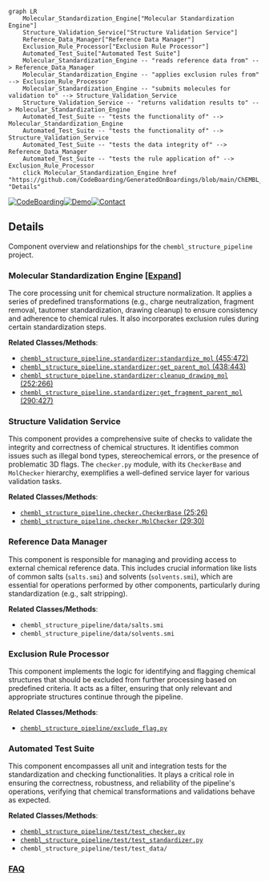```mermaid
graph LR
    Molecular_Standardization_Engine["Molecular Standardization Engine"]
    Structure_Validation_Service["Structure Validation Service"]
    Reference_Data_Manager["Reference Data Manager"]
    Exclusion_Rule_Processor["Exclusion Rule Processor"]
    Automated_Test_Suite["Automated Test Suite"]
    Molecular_Standardization_Engine -- "reads reference data from" --> Reference_Data_Manager
    Molecular_Standardization_Engine -- "applies exclusion rules from" --> Exclusion_Rule_Processor
    Molecular_Standardization_Engine -- "submits molecules for validation to" --> Structure_Validation_Service
    Structure_Validation_Service -- "returns validation results to" --> Molecular_Standardization_Engine
    Automated_Test_Suite -- "tests the functionality of" --> Molecular_Standardization_Engine
    Automated_Test_Suite -- "tests the functionality of" --> Structure_Validation_Service
    Automated_Test_Suite -- "tests the data integrity of" --> Reference_Data_Manager
    Automated_Test_Suite -- "tests the rule application of" --> Exclusion_Rule_Processor
    click Molecular_Standardization_Engine href "https://github.com/CodeBoarding/GeneratedOnBoardings/blob/main/ChEMBL_Structure_Pipeline/Molecular_Standardization_Engine.md" "Details"
```

[![CodeBoarding](https://img.shields.io/badge/Generated%20by-CodeBoarding-9cf?style=flat-square)](https://github.com/CodeBoarding/CodeBoarding)[![Demo](https://img.shields.io/badge/Try%20our-Demo-blue?style=flat-square)](https://www.codeboarding.org/demo)[![Contact](https://img.shields.io/badge/Contact%20us%20-%20contact@codeboarding.org-lightgrey?style=flat-square)](mailto:contact@codeboarding.org)

## Details

Component overview and relationships for the `chembl_structure_pipeline` project.

### Molecular Standardization Engine [[Expand]](./Molecular_Standardization_Engine.md)
The core processing unit for chemical structure normalization. It applies a series of predefined transformations (e.g., charge neutralization, fragment removal, tautomer standardization, drawing cleanup) to ensure consistency and adherence to chemical rules. It also incorporates exclusion rules during certain standardization steps.


**Related Classes/Methods**:

- <a href="https://github.com/chembl/ChEMBL_Structure_Pipeline/blob/master/chembl_structure_pipeline/standardizer.py#L455-L472" target="_blank" rel="noopener noreferrer">`chembl_structure_pipeline.standardizer:standardize_mol` (455:472)</a>
- <a href="https://github.com/chembl/ChEMBL_Structure_Pipeline/blob/master/chembl_structure_pipeline/standardizer.py#L438-L443" target="_blank" rel="noopener noreferrer">`chembl_structure_pipeline.standardizer:get_parent_mol` (438:443)</a>
- <a href="https://github.com/chembl/ChEMBL_Structure_Pipeline/blob/master/chembl_structure_pipeline/standardizer.py#L252-L266" target="_blank" rel="noopener noreferrer">`chembl_structure_pipeline.standardizer:cleanup_drawing_mol` (252:266)</a>
- <a href="https://github.com/chembl/ChEMBL_Structure_Pipeline/blob/master/chembl_structure_pipeline/standardizer.py#L290-L427" target="_blank" rel="noopener noreferrer">`chembl_structure_pipeline.standardizer:get_fragment_parent_mol` (290:427)</a>


### Structure Validation Service
This component provides a comprehensive suite of checks to validate the integrity and correctness of chemical structures. It identifies common issues such as illegal bond types, stereochemical errors, or the presence of problematic 3D flags. The `checker.py` module, with its `CheckerBase` and `MolChecker` hierarchy, exemplifies a well-defined service layer for various validation tasks.


**Related Classes/Methods**:

- <a href="https://github.com/chembl/ChEMBL_Structure_Pipeline/blob/master/chembl_structure_pipeline/checker.py#L25-L26" target="_blank" rel="noopener noreferrer">`chembl_structure_pipeline.checker.CheckerBase` (25:26)</a>
- <a href="https://github.com/chembl/ChEMBL_Structure_Pipeline/blob/master/chembl_structure_pipeline/checker.py#L29-L30" target="_blank" rel="noopener noreferrer">`chembl_structure_pipeline.checker.MolChecker` (29:30)</a>


### Reference Data Manager
This component is responsible for managing and providing access to external chemical reference data. This includes crucial information like lists of common salts (`salts.smi`) and solvents (`solvents.smi`), which are essential for operations performed by other components, particularly during standardization (e.g., salt stripping).


**Related Classes/Methods**:

- `chembl_structure_pipeline/data/salts.smi`
- `chembl_structure_pipeline/data/solvents.smi`


### Exclusion Rule Processor
This component implements the logic for identifying and flagging chemical structures that should be excluded from further processing based on predefined criteria. It acts as a filter, ensuring that only relevant and appropriate structures continue through the pipeline.


**Related Classes/Methods**:

- <a href="https://github.com/chembl/ChEMBL_Structure_Pipeline/blob/master/chembl_structure_pipeline/exclude_flag.py" target="_blank" rel="noopener noreferrer">`chembl_structure_pipeline/exclude_flag.py`</a>


### Automated Test Suite
This component encompasses all unit and integration tests for the standardization and checking functionalities. It plays a critical role in ensuring the correctness, robustness, and reliability of the pipeline's operations, verifying that chemical transformations and validations behave as expected.


**Related Classes/Methods**:

- <a href="https://github.com/chembl/ChEMBL_Structure_Pipeline/blob/master/chembl_structure_pipeline/test/test_checker.py" target="_blank" rel="noopener noreferrer">`chembl_structure_pipeline/test/test_checker.py`</a>
- <a href="https://github.com/chembl/ChEMBL_Structure_Pipeline/blob/master/chembl_structure_pipeline/test/test_standardizer.py" target="_blank" rel="noopener noreferrer">`chembl_structure_pipeline/test/test_standardizer.py`</a>
- `chembl_structure_pipeline/test/test_data/`




### [FAQ](https://github.com/CodeBoarding/GeneratedOnBoardings/tree/main?tab=readme-ov-file#faq)